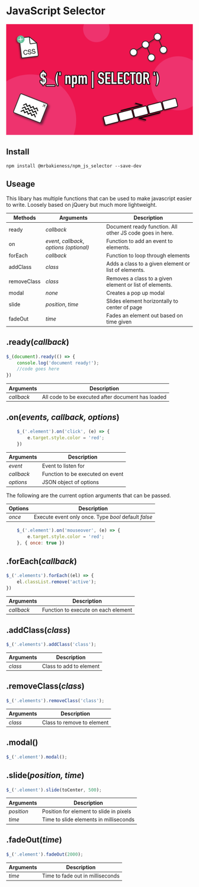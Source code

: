 # JavaScript Selector

![Selector][logo]

[logo]: logo.png "Logo Title Text 2"

## Install

```
npm install @mrbakieness/npm_js_selector --save-dev
```

## Useage

This libary has multiple functions that can be used to make javascript easier to write. Loosely based on jQuery but much more lightweight.

| Methods     | Arguments                                 | Description                                                 |
| ----------- | ----------------------------------------- | ----------------------------------------------------------- |
| ready       | *callback*                                | Document ready function. All other JS code goes in here.    |
| on          | *event*, *callback*, *options (optional)* | Function to add an event to elements.                       |
| forEach     | *callback*                                | Function to loop through elements                           |
| addClass    | *class*                                   | Adds a class to a given element or list of elements.                                                                                                               |
| removeClass | *class*                                   | Removes a class to a given element or list of elements.                                                                                                               |
| modal       | *none*                                    | Creates a pop up modal                                      |
| slide       | *position*, *time*                        | Slides element horizontally to center of page               |
| fadeOut     | *time*                                    | Fades an element out based on time given                    |

## .ready(*callback*)

```javascript
$_(document).ready(() => {
    console.log('document ready!');
    //code goes here
})
```

| Arguments    | Description                                        |
| ------------ | -------------------------------------------------- |
| *callback*   | All code to be executed after document has loaded  |

## .on(*events, callback, options*)

```javascript
    $_('.element').on('click', (e) => {
        e.target.style.color = 'red';
    })
```

| Arguments    | Description                      |
| ------------ | -------------------------------- |
| *event*      | Event to listen for              |
| *callback*   | Function to be executed on event |
| *options*    | JSON object of options           |

The following are the current option arguments that can be passed.

| Options   | Description                                             |
| --------- | ------------------------------------------------------- |
| *once*    | Execute event only once. Type *bool*  default *false*   |

```javascript
    $_('.element').on('mouseover', (e) => {
        e.target.style.color = 'red';
    }, { once: true })
```

## .forEach(*callback*)

```javascript
$_('.elements').forEach((el) => {
    el.classList.remove('active');
})
```

| Arguments    | Description                          |
| ------------ | ------------------------------------ |
| *callback*   | Function to execute on each element  |

## .addClass(*class*)

```javascript
$_('.elements').addClass('class');
```

| Arguments | Description              |
| --------- | ------------------------ |
| *class*   | Class to add to element  |

## .removeClass(*class*)

```javascript
$_('.elements').removeClass('class');
```

| Arguments | Description                 |
| --------- | --------------------------- |
| *class*   | Class to remove to element  |

## .modal()

```javascript
$_('.element').modal();
```

## .slide(*position, time*)

```javascript
$_('.element').slide(toCenter, 500);
```

| Arguments  | Description              |
| ---------- | ------------------------ |
| *position* | Position for element to slide in pixels|
| *time*     | Time to slide elements in milliseconds |

## .fadeOut(*time*)

```javascript
$_('.element').fadeOut(2000);
```

| Arguments | Description                      |
| --------- | -------------------------------- |
| *time*    | Time to fade out in milliseconds |